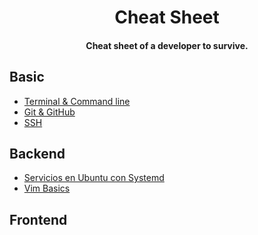 <h1 align="center">
  Cheat Sheet
</h1>

<h4 align="center">Cheat sheet of a developer to survive.</h4>

## Basic
- [Terminal & Command line](terminal/README.md)
- [Git & GitHub](github/README.md)
- [SSH](ssh/README.md)


## Backend
- [Servicios en Ubuntu con Systemd](systemctl/README.md)
- [Vim Basics](vim-basics/README.md)


## Frontend
